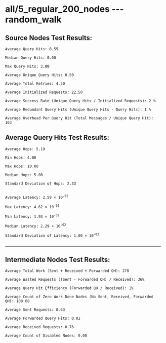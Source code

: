 # all/5_regular_200_nodes --- random_walk
## Source Nodes Test Results:
	Average Query Hits: 0.55

	Median Query Hits: 0.00

	Max Query Hits: 3.00

	Average Unique Query Hits: 0.50

	Average Total Retries: 4.50

	Average Initialized Requests: 22.50

	Average Success Rate (Unique Query Hits / Initialized Requests): 2 %

	Average Redundant Query Hits (Unique Query Hits - Query Hits): 1 %

	Average Overhead Per Query Hit (Total Messages / Unique Query Hit): 163



## Average Query Hits Test Results:
<pre><code>Average Hops: 5.19

Min Hops: 4.00

Max Hops: 10.00

Median Hops: 5.00

Standard Deviation of Hops: 2.33


Average Latency: 2.59 × 10<sup>-02</sup>

Max Latency: 4.62 × 10<sup>-02</sup>

Min Latency: 1.93 × 10<sup>-02</sup>

Median Latency: 2.29 × 10<sup>-02</sup>

Standard Deviation of Latency: 1.00 × 10<sup>-02</sup>

</code></pre>

---------------------------------------------
## Intermediate Nodes Test Results:

	Average Total Work (Sent + Received + Forwarded QH): 278

	Average Wasted Requests ((Sent - Forwarded QH) / Received): 36%

	Average Query Hit Efficiency (Forwarded QH / Received): 1%

	Average Count of Zero Work Done Nodes (No Sent, Received, Forwarded QH): 108.60

	Average Sent Requests: 0.63

	Average Forwarded Query Hits: 0.02

	Average Received Requests: 0.76

	Average Count of Disabled Nodes: 0.00

